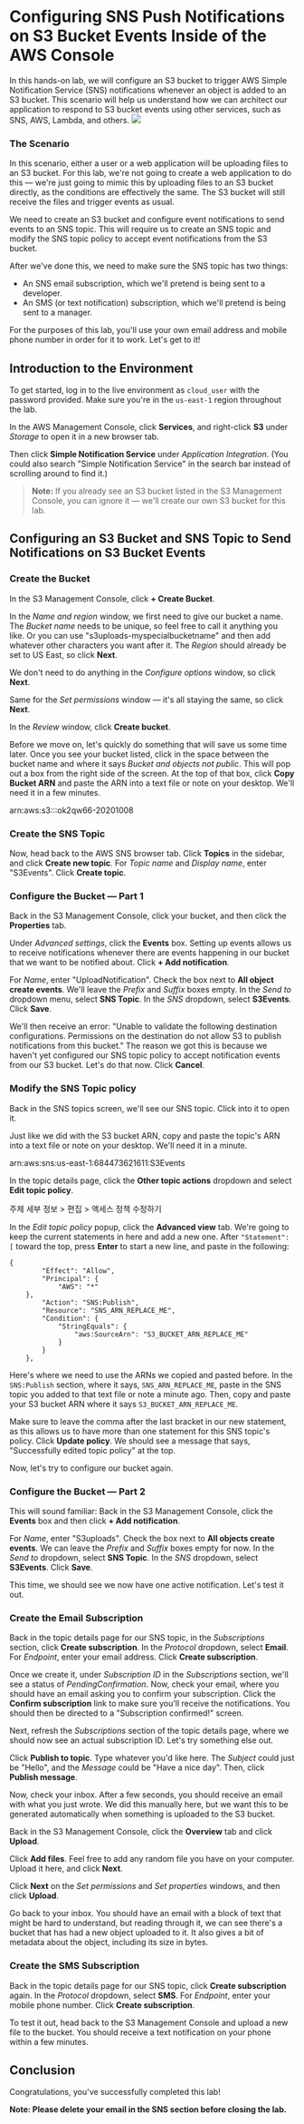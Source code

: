 # Configuring SNS Push Notifications on S3 Bucket Events Inside of the AWS Console

In this hands-on lab, we will configure an S3 bucket to trigger AWS Simple Notification Service (SNS) notifications whenever an object is added to an S3 bucket. This scenario will help us understand how we can architect our application to respond to S3 bucket events using other services, such as SNS, AWS, Lambda, and others.
![](https://s3.amazonaws.com/assessment_engine/production/labs/575/lab_diagram_Screen%20Shot%202018-06-28%20at%202.30.40%20PM.png?X-Amz-Algorithm=AWS4-HMAC-SHA256&X-Amz-Credential=ASIA3ETCCTRFOOBLZHMS%2F20201020%2Fus-east-1%2Fs3%2Faws4_request&X-Amz-Date=20201020T161425Z&X-Amz-Expires=3600&X-Amz-SignedHeaders=host&X-Amz-Security-Token=IQoJb3JpZ2luX2VjEBcaCXVzLWVhc3QtMSJHMEUCIGygygeoVmNgZRbr43IxHUd59N4t0Wmd4hnppvDqbm7cAiEAjD4CKT2AEmqgGlRf9DguFX%2FI%2BYCHizvH2mIru5c0SYcqowMIYBAAGgw3NjU3ODM2MTI0OTAiDDH3YjQrlDqpcz4fqiqAA9QlGDACcfq%2BfjP1Mxikuo4JTUZ47lv%2B77heSTDxRxz%2FklQ1Y07OXrLG9moshWkBmvQI6awQ01YyG8CLj4eXtRI6fFe6qxPc290UYRrIs3oBXQVn%2FQalDuUUZZeDYvGZ8ZqHJvZppMmCkmAUPYU%2B7j%2Frv4ykoCQXdXgAj0Apef3zNTf0MO4SjOSe6QY1m6npamKWm%2F3CgumeLdPjdQchUnaHVw35j20RdvdZ0IIrXHWhc0j6SH2yoytxMjZrmxnz%2B3J7W%2Bhri5dcTQM%2BVSBbxwzXnXRF85mAOYKOAZQOmVUY9nMCZ%2F1%2FEXxLG7TdxQPztvXsT%2FlIMlXdRLJyXxnJst8RFJwcXRhf%2Fz5Fe8XMMhGwx2e23liDc%2BCBPPE8Eekx1TkDjXKw%2FhxhadAv%2BzdOHA17hqA2jY9hNafRlWMLnUUUIDmXV6WI2EbFtgVVkLecmIbTLLc%2FOHa2DsFMuTj%2BG0b27qYp%2B29cYO4xLkN4llX6L1ZZtIfN9p498Z8c5ZYoBjCr8rv8BTrrAUkcNplHjMczbr4xJgiRk5UmHQGgHxh%2F%2FxVxJPqKmogDjllFNQudbkj8GhL8CQI69tWmPZ6KJlf%2BWZsCMnYMxzI4JkQa9E1Spz4%2FdBhi1TqUmUg2C2hT%2FpWqMy%2FYXjsxUTY5NY1%2FT705WPbb9ZypGD3IRNk4J5WTvH23XzC0UV0HNNqFFm7D7Zo5pr6LyCdefdo4dy%2BtcDx%2FeiBAAU8ssnFfPXJEynfWPnbRSe%2BwAbv16ZWzwmE5ST4VE0a60jwYv9YZOgNt0kugTp%2Bf0SQuU4929eXd88rmREFP5T%2FKgjmU%2FKhAs38bBAqBCZo%3D&X-Amz-Signature=48876252ee6e886afe0195a4bb73f29661c7a3b3fd2d4d45af5aaf2efc9cca9b)

### The Scenario

In this scenario, either a user or a web application will be uploading files to an S3 bucket. For this lab, we're not going to create a web application to do this — we're just going to mimic this by uploading files to an S3 bucket directly, as the conditions are effectively the same. The S3 bucket will still receive the files and trigger events as usual.

We need to create an S3 bucket and configure event notifications to send events to an SNS topic. This will require us to create an SNS topic and modify the SNS topic policy to accept event notifications from the S3 bucket.

After we've done this, we need to make sure the SNS topic has two things:

- An SNS email subscription, which we'll pretend is being sent to a developer.
- An SMS (or text notification) subscription, which we'll pretend is being sent to a manager.

For the purposes of this lab, you'll use your own email address and mobile phone number in order for it to work. Let's get to it!

## Introduction to the Environment

To get started, log in to the live environment as `cloud_user` with the password provided. Make sure you're in the `us-east-1` region throughout the lab.

In the AWS Management Console, click **Services**, and right-click **S3** under *Storage* to open it in a new browser tab.

Then click **Simple Notification Service** under *Application Integration*. (You could also search "Simple Notification Service" in the search bar instead of scrolling around to find it.)

> **Note:** If you already see an S3 bucket listed in the S3 Management Console, you can ignore it — we'll create our own S3 bucket for this lab.

## Configuring an S3 Bucket and SNS Topic to Send Notifications on S3 Bucket Events

### Create the Bucket

In the S3 Management Console, click **+ Create Bucket**.

In the *Name and region* window, we first need to give our bucket a name. The *Bucket name* needs to be unique, so feel free to call it anything you like. Or you can use "s3uploads-myspecialbucketname" and then add whatever other characters you want after it. The *Region* should already be set to US East, so click **Next**.

We don't need to do anything in the *Configure options* window, so click **Next**.

Same for the *Set permissions* window — it's all staying the same, so click **Next**.

In the *Review* window, click **Create bucket**.

Before we move on, let's quickly do something that will save us some time later. Once you see your bucket listed, click in the space between the bucket name and where it says *Bucket and objects not public*. This will pop out a box from the right side of the screen. At the top of that box, click **Copy Bucket ARN** and paste the ARN into a text file or note on your desktop. We'll need it in a few minutes.

arn:aws:s3:::ok2qw66-20201008

### Create the SNS Topic

Now, head back to the AWS SNS browser tab. Click **Topics** in the sidebar, and click **Create new topic**. For *Topic name* and *Display name*, enter "S3Events". Click **Create topic**.

### Configure the Bucket — Part 1

Back in the S3 Management Console, click your bucket, and then click the **Properties** tab.

Under *Advanced settings*, click the **Events** box. Setting up events allows us to receive notifications whenever there are events happening in our bucket that we want to be notified about. Click **+ Add notification**.

For *Name*, enter "UploadNotification". Check the box next to **All object create events**. We'll leave the *Prefix* and *Suffix* boxes empty. In the *Send to* dropdown menu, select **SNS Topic**. In the *SNS* dropdown, select **S3Events**. Click **Save**.

We'll then receive an error: "Unable to validate the following destination configurations. Permissions on the destination do not allow S3 to publish notifications from this bucket." The reason we got this is because we haven't yet configured our SNS topic policy to accept notification events from our S3 bucket. Let's do that now. Click **Cancel**.

### Modify the SNS Topic policy

Back in the SNS topics screen, we'll see our SNS topic. Click into it to open it.

Just like we did with the S3 bucket ARN, copy and paste the topic's ARN into a text file or note on your desktop. We'll need it in a minute.

arn:aws:sns:us-east-1:684473621611:S3Events

In the topic details page, click the **Other topic actions** dropdown and select **Edit topic policy**.

주제 세부 정보 > 편집 > 액세스 정책 수정하기

In the *Edit topic policy* popup, click the **Advanced view** tab. We're going to keep the current statements in here and add a new one. After `"Statement": [` toward the top, press **Enter** to start a new line, and paste in the following:

```
{
        "Effect": "Allow",
        "Principal": {
            "AWS": "*"
    },
        "Action": "SNS:Publish",
        "Resource": "SNS_ARN_REPLACE_ME",
        "Condition": {
            "StringEquals": {
                "aws:SourceArn": "S3_BUCKET_ARN_REPLACE_ME"
            }
        }
    },
```

Here's where we need to use the ARNs we copied and pasted before. In the `SNS:Publish` section, where it says, `SNS_ARN_REPLACE_ME`, paste in the SNS topic you added to that text file or note a minute ago. Then, copy and paste your S3 bucket ARN where it says `S3_BUCKET_ARN_REPLACE_ME`.

Make sure to leave the comma after the last bracket in our new statement, as this allows us to have more than one statement for this SNS topic's policy. Click **Update policy**. We should see a message that says, "Successfully edited topic policy" at the top.

Now, let's try to configure our bucket again.

### Configure the Bucket — Part 2

This will sound familiar: Back in the S3 Management Console, click the **Events** box and then click **+ Add notification**.

For *Name*, enter "S3uploads". Check the box next to **All objects create events**. We can leave the *Prefix* and *Suffix* boxes empty for now. In the *Send to* dropdown, select **SNS Topic**. In the *SNS* dropdown, select **S3Events**. Click **Save**.

This time, we should see we now have one active notification. Let's test it out.

### Create the Email Subscription

Back in the topic details page for our SNS topic, in the *Subscriptions* section, click **Create subscription**. In the *Protocol* dropdown, select **Email**. For *Endpoint*, enter your email address. Click **Create subscription**.

Once we create it, under *Subscription ID* in the *Subscriptions* section, we'll see a status of *PendingConfirmation*. Now, check your email, where you should have an email asking you to confirm your subscription. Click the **Confirm subscription** link to make sure you'll receive the notifications. You should then be directed to a "Subscription confirmed!" screen.

Next, refresh the *Subscriptions* section of the topic details page, where we should now see an actual subscription ID. Let's try something else out.

Click **Publish to topic**. Type whatever you'd like here. The *Subject* could just be "Hello", and the *Message* could be "Have a nice day". Then, click **Publish message**.

Now, check your inbox. After a few seconds, you should receive an email with what you just wrote. We did this manually here, but we want this to be generated automatically when something is uploaded to the S3 bucket.

Back in the S3 Management Console, click the **Overview** tab and click **Upload**.

Click **Add files**. Feel free to add any random file you have on your computer. Upload it here, and click **Next**.

Click **Next** on the *Set permissions* and *Set properties* windows, and then click **Upload**.

Go back to your inbox. You should have an email with a block of text that might be hard to understand, but reading through it, we can see there's a bucket that has had a new object uploaded to it. It also gives a bit of metadata about the object, including its size in bytes.

### Create the SMS Subscription

Back in the topic details page for our SNS topic, click **Create subscription** again. In the *Protocol* dropdown, select **SMS**. For *Endpoint*, enter your mobile phone number. Click **Create subscription**.

To test it out, head back to the S3 Management Console and upload a new file to the bucket. You should receive a text notification on your phone within a few minutes.

## Conclusion

Congratulations, you've successfully completed this lab!

**Note: Please delete your email in the SNS section before closing the lab.**
